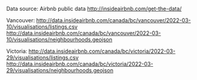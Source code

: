 Data source: Airbnb public data
http://insideairbnb.com/get-the-data/

Vancouver:
http://data.insideairbnb.com/canada/bc/vancouver/2022-03-10/visualisations/listings.csv
http://data.insideairbnb.com/canada/bc/vancouver/2022-03-10/visualisations/neighbourhoods.geojson

Victoria:
http://data.insideairbnb.com/canada/bc/victoria/2022-03-29/visualisations/listings.csv
http://data.insideairbnb.com/canada/bc/victoria/2022-03-29/visualisations/neighbourhoods.geojson
